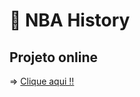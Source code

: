 # 🏀 NBA History


##  Projeto online

=> [Clique aqui !!](https://eduardotashiro.github.io/NBA-HISTORY/
)